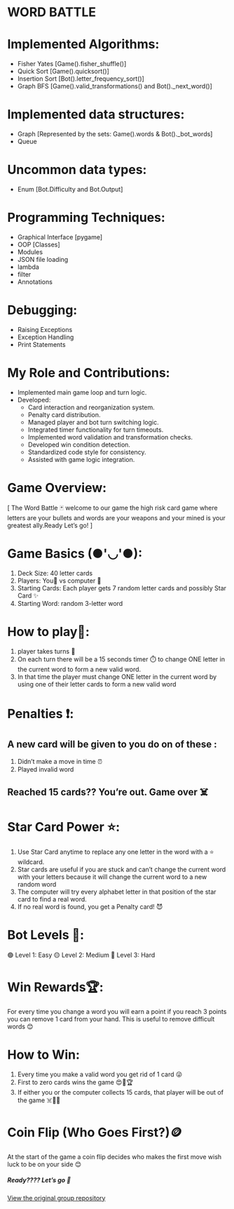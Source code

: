 # WORD BATTLE

# Implemented Algorithms:
- Fisher Yates [Game().fisher_shuffle()]
- Quick Sort [Game().quicksort()]
- Insertion Sort [Bot().letter_frequency_sort()]
- Graph BFS [Game().valid_transformations() and Bot()._next_word()]
 
# Implemented data structures:
- Graph [Represented by the sets: Game().words & Bot()._bot_words]
- Queue
 
# Uncommon data types:
- Enum [Bot.Difficulty and Bot.Output]
 
# Programming Techniques:
- Graphical Interface [pygame]
- OOP [Classes]
- Modules
- JSON file loading
- lambda
- filter
- Annotations

# Debugging:
- Raising Exceptions
- Exception Handling
- Print Statements

# My Role and Contributions:
- Implemented main game loop and turn logic.
- Developed:
  * Card interaction and reorganization system.
  * Penalty card distribution.
  * Managed player and bot turn switching logic.
  * Integrated timer functionality for turn timeouts.
  * Implemented word validation and transformation checks.
  * Developed win condition detection.
  * Standardized code style for consistency.
  * Assisted with game logic integration.


# Game Overview:
   [ The Word Battle 🃏
    welcome to our game the high risk card game 
    where letters are your bullets and words are your weapons
    and your mined is your greatest ally.Ready Let’s go! ]

# Game Basics (●'◡'●):
1. Deck Size: 40 letter cards
2. Players: You🧍 vs computer 🤖
3. Starting Cards: Each player gets 7 random letter cards and possibly Star Card ✨
4. Starting Word: random 3-letter word

# How to play🤔:
1. player takes turns 🔁
2. On each turn there will be a 15 seconds timer ⏱️ to change
   ONE letter in the current word to form a new valid word.
3. In that time the player must change ONE letter in the current
    word by using one of their letter cards to form a new valid word

# Penalties ❗:
## A new card will be given to you do on of these :
1. Didn’t make a move in time ⏰
2. Played invalid word 

## Reached 15 cards?? You’re out. Game over ☠️

# Star Card Power ⭐:
1. Use Star Card anytime to replace any one letter in the word with a ⭐ wildcard.
2. Star cards are useful if you are stuck and can’t change the current word with your
    letters because it will change the current word to a new random word
3. The computer will try every alphabet letter in that position of the star card to
    find a real word.
4. If no real word is found, you get a Penalty card! 😈

# Bot Levels 💪:
🟢 Level 1: Easy 
🟡 Level 2: Medium
🔴 Level 3: Hard

# Win Rewards🏆:
For every time you change a word you will earn a point if you reach 3 points you 
can remove 1 card from your hand. This is useful to remove difficult words 😊

# How to Win:
1. Every time you make a valid word you get rid of 1 card 😜
2. First to zero cards wins the game 😍🎉🏆
3. If either you or the computer collects 15 cards, that player
    will be out of the game ☠️😵‍💫

# Coin Flip (Who Goes First?)🪙
At the start of the game a coin flip decides who makes the first move 
wish luck to be on your side 😊

##### Ready???? Let’s go 🤗

[View the original group repository](https://github.com/hasanwazzan5/WordBattle)





   
    
                 









        
    










